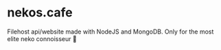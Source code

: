 # nekos.cafe
Filehost api/website made with NodeJS and MongoDB. Only for the most elite neko connoisseur 💾